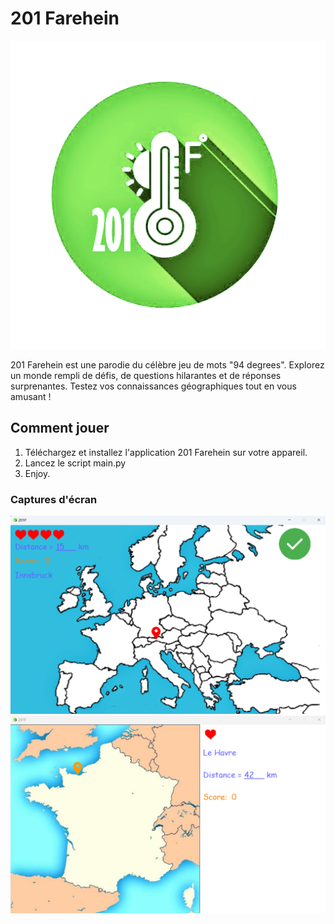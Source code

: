 # 201 Farehein

![201 Farehein Logo](images/Logo201F.png)

201 Farehein est une parodie du célèbre jeu de mots "94 degrees". Explorez un monde rempli de défis, de questions hilarantes et de réponses surprenantes. Testez vos connaissances géographiques tout en vous amusant !

## Comment jouer
1. Téléchargez et installez l'application 201 Farehein sur votre appareil.
2. Lancez le script main.py
3. Enjoy.

### Captures d'écran
![Capture d'écran 1](images/capture1.png)
![Capture d'écran 2](images/capture2.png)
